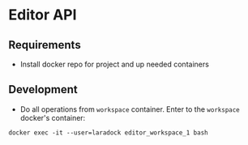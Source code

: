 # Editor API

## Requirements

- Install docker repo for project and up needed containers

## Development

- Do all operations from `workspace` container. Enter to the `workspace` docker's container:
```
docker exec -it --user=laradock editor_workspace_1 bash
```